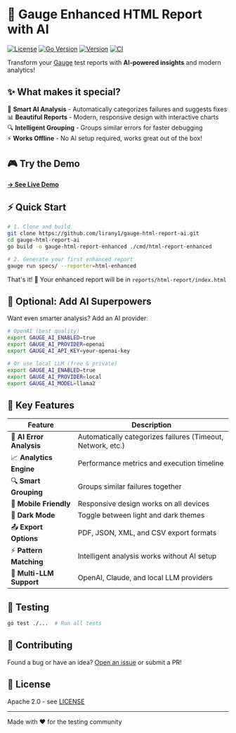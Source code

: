 # 🚀 Gauge Enhanced HTML Report with AI

[![License](https://img.shields.io/badge/License-Apache%202.0-blue.svg)](LICENSE)
[![Go Version](https://img.shields.io/badge/go-1.21+-blue.svg)](https://golang.org/)
[![Version](https://img.shields.io/badge/version-5.0.0-brightgreen.svg)](https://github.com/lirany1/gauge-html-report-ai/releases)
[![CI](https://github.com/lirany1/gauge-html-report-ai/workflows/CI/badge.svg)](https://github.com/lirany1/gauge-html-report-ai/actions)

Transform your [Gauge](https://gauge.org) test reports with **AI-powered insights** and modern analytics! 

## ✨ What makes it special?

🧠 **Smart AI Analysis** - Automatically categorizes failures and suggests fixes  
📊 **Beautiful Reports** - Modern, responsive design with interactive charts  
🔍 **Intelligent Grouping** - Groups similar errors for faster debugging  
⚡ **Works Offline** - No AI setup required, works great out of the box!

## 🎮 Try the Demo

**[→ See Live Demo](https://lirany1.github.io/gauge-html-report-ai/)**

## ⚡ Quick Start

```bash
# 1. Clone and build
git clone https://github.com/lirany1/gauge-html-report-ai.git
cd gauge-html-report-ai
go build -o gauge-html-report-enhanced ./cmd/html-report-enhanced

# 2. Generate your first enhanced report
gauge run specs/ --reporter=html-enhanced
```

That's it! 🎉 Your enhanced report will be in `reports/html-report/index.html`

## 🔧 Optional: Add AI Superpowers

Want even smarter analysis? Add an AI provider:

```bash
# OpenAI (best quality)
export GAUGE_AI_ENABLED=true
export GAUGE_AI_PROVIDER=openai
export GAUGE_AI_API_KEY=your-openai-key

# Or use local LLM (free & private)
export GAUGE_AI_ENABLED=true
export GAUGE_AI_PROVIDER=local
export GAUGE_AI_MODEL=llama2
```

## 🎯 Key Features

| Feature | Description |
|---------|-------------|
| 🤖 **AI Error Analysis** | Automatically categorizes failures (Timeout, Network, etc.) |
| 📈 **Analytics Engine** | Performance metrics and execution timeline |
| 🔍 **Smart Grouping** | Groups similar failures together |
| 📱 **Mobile Friendly** | Responsive design works on all devices |
| 🌙 **Dark Mode** | Toggle between light and dark themes |
| 📤 **Export Options** | PDF, JSON, XML, and CSV export formats |
| ⚡ **Pattern Matching** | Intelligent analysis works without AI setup |
| 🧠 **Multi-LLM Support** | OpenAI, Claude, and local LLM providers |

## 🧪 Testing

```bash
go test ./...  # Run all tests
```

## 🤝 Contributing

Found a bug or have an idea? [Open an issue](https://github.com/lirany1/gauge-html-report-ai/issues) or submit a PR!

## 📄 License

Apache 2.0 - see [LICENSE](LICENSE)

---

Made with ❤️ for the testing community
